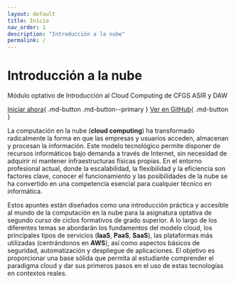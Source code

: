 ```yaml
---
layout: default
title: Inicio
nav_order: 1
description: "Introducción a la nube"
permalink: /
---
```


# Introducción a la nube

Módulo optativo de Introducción al Cloud Computing de CFGS ASIR y DAW

[Iniciar ahora](practica00.html){ .md-button .md-button--primary }
[Ver en GitHub](https://github.com/IES-CAMP-DE-MORVEDRE/optativa-cloud){ .md-button }

La computación en la nube (**cloud computing**) ha transformado radicalmente la forma en que las empresas y usuarios acceden, almacenan y procesan la información. Este modelo tecnológico permite disponer de recursos informáticos bajo demanda a través de Internet, sin necesidad de adquirir ni mantener infraestructuras físicas propias. En el entorno profesional actual, donde la escalabilidad, la flexibilidad y la eficiencia son factores clave, conocer el funcionamiento y las posibilidades de la nube se ha convertido en una competencia esencial para cualquier técnico en informática.

Estos apuntes están diseñados como una introducción práctica y accesible al mundo de la computación en la nube para la asignatura optativa de segundo curso de ciclos formativos de grado superior. A lo largo de los diferentes temas se abordarán los fundamentos del modelo cloud, los principales tipos de servicios (**IaaS**, **PaaS**, **SaaS**), las plataformas más utilizadas (centrándonos en **AWS**), así como aspectos básicos de seguridad, automatización y despliegue de aplicaciones. El objetivo es proporcionar una base sólida que permita al estudiante comprender el paradigma cloud y dar sus primeros pasos en el uso de estas tecnologías en contextos reales.
